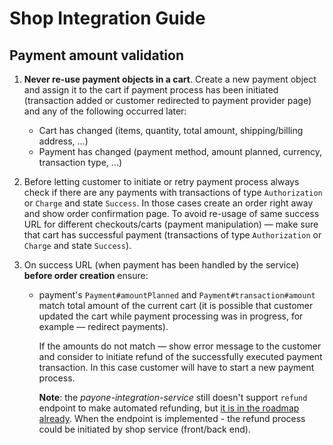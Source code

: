 # Shop Integration Guide

## Payment amount validation

  1. **Never re-use payment objects in a cart**.
  Create a new payment object and assign it to the cart if payment process has been initiated 
  (transaction added or customer redirected to payment provider page) and any of the following occurred later:
     
     - Cart has changed (items, quantity, total amount, shipping/billing address, ...)
     - Payment has changed (payment method, amount planned, currency, transaction type, ...)
  
  1. Before letting customer to initiate or retry payment process always check
  if there are any payments with transactions of type `Authorization` or `Charge` and state `Success`.
  In those cases create an order right away and show order confirmation page.
  To avoid re-usage of same success URL for different checkouts/carts (payment manipulation) &mdash;
  make sure that cart has successful payment (transactions of type `Authorization` or `Charge` and state `Success`).

  1. On success URL (when payment has been handled by the service) **before order creation** ensure:

     - payment's `Payment#amountPlanned` and `Payment#transaction#amount` match total amount of the current cart 
     (it is possible that customer updated the cart while payment processing was in progress, for example &mdash; redirect payments). 
     
       If the amounts do not match &mdash; show error message to the customer and consider to initiate refund 
       of the successfully executed payment transaction. In this case customer will have to start a new payment process. 
  
       **Note**: the _payone-integration-service_ still doesn't support `refund` endpoint to make automated refunding,
       but [it is in the roadmap already](https://github.com/commercetools/commercetools-payone-integration/issues/167).
       When the endpoint is implemented - the refund process could be initiated by shop service (front/back end).
